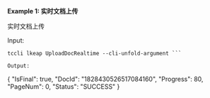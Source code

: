 **Example 1: 实时文档上传**

实时文档上传

Input: 

```
tccli lkeap UploadDocRealtime --cli-unfold-argument ```

Output: 
```
{
    "IsFinal": true,
    "DocId": "1828430526517084160",
    "Progress": 80,
    "PageNum": 0,
    "Status": "SUCCESS"
}
```

